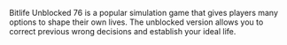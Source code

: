 Bitlife Unblocked 76 is a popular simulation game that gives players many options to shape their own lives. The unblocked version allows you to correct previous wrong decisions and establish your ideal life.
